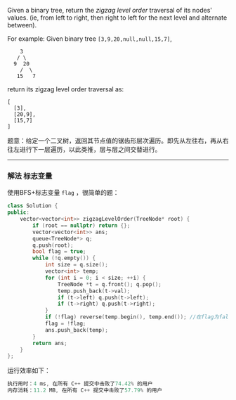 

Given a binary tree, return the *zigzag level order* traversal of its nodes' values. (ie, from left to right, then right to left for the next level and alternate between).

For example: Given binary tree `[3,9,20,null,null,15,7]`,
```clike
    3
   / \
  9  20
    /  \
   15   7
```
return its zigzag level order traversal as:
```clike
[
  [3],
  [20,9],
  [15,7]
]
```
题意：给定一个二叉树，返回其节点值的锯齿形层次遍历。即先从左往右，再从右往左进行下一层遍历，以此类推，层与层之间交替进行。

---
### 解法 标志变量
使用BFS+标志变量 `flag` ，很简单的题：
```cpp
class Solution {
public:
    vector<vector<int>> zigzagLevelOrder(TreeNode* root) {
        if (root == nullptr) return {};
        vector<vector<int>> ans;
        queue<TreeNode*> q;
        q.push(root);
        bool flag = true;
        while (!q.empty()) {
            int size = q.size();
            vector<int> temp;
            for (int i = 0; i < size; ++i) {
                TreeNode *t = q.front(); q.pop();
                temp.push_back(t->val);
                if (t->left) q.push(t->left);
                if (t->right) q.push(t->right);
            }
            if (!flag) reverse(temp.begin(), temp.end()); //在flag为false时逆序
            flag = !flag;
            ans.push_back(temp);
        }
        return ans;
    }
};
```
运行效率如下：
```cpp
执行用时：4 ms, 在所有 C++ 提交中击败了74.42% 的用户
内存消耗：11.2 MB, 在所有 C++ 提交中击败了57.79% 的用户
```
